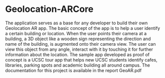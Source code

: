 # Geolocation-ARCore
The application serves as a base for any developer to build their own Geolocation AR app. The basic concept of the app is to help a user identify a certain building or location. When the user points their camera at a building, a 3D object like a wooden sign representing the direction and name of the building, is augmented onto their camera view. The user can view this object from any angle, interact with it by touching it for further information about the location. The sample app developed as proof of concept is a UCSC tour app that helps new UCSC students identify cafes, libraries, parking spots and academic building all around campus.
The documentation for this project is available in the report GeoAR.pdf
